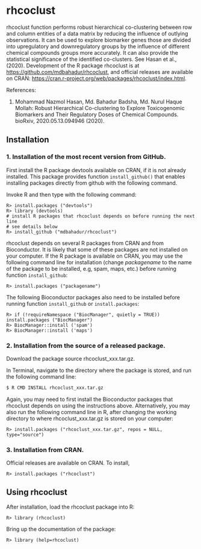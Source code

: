# rhcoclust

rhcoclust function performs robust hierarchical co-clustering between row and column entities of a data matrix by reducing the influence of outlying observations. It can be used to explore biomarker genes those are 
divided into upregulatory and downregulatory groups by the influence of different chemical compounds groups more accurately. It can also provide the statistical significance of the identified co-clusters.  See Hasan et al., (2020).
Development of the R package rhcoclust is at https://github.com/mdbahadur/rhcoclust, and official releases are available on CRAN: https://cran.r-project.org/web/packages/rhcoclust/index.html.

References:
  
1. Mohammad Nazmol Hasan, Md. Bahadur Badsha, Md. Nurul Haque Mollah: Robust Hierarchical Co-clustering to Explore Toxicogenomic Biomarkers and Their Regulatory Doses of Chemical Compounds. bioRxiv, 2020.05.13.094946 (2020).

## Installation

### 1. Installation of the most recent version from GitHub.

First install the R package devtools available on CRAN, if it is not already installed. This package provides function `install_github()` that enables installing packages directly from github with the following command.

Invoke R and then type with the following command:
  ```
R> install.packages ("devtools")
R> library (devtools)
# install R packages that rhcoclust depends on before running the next line 
# see details below
R> install_github ("mdbahadur/rhcoclust")
```
rhcoclust depends on several R packages from CRAN and from Bioconductor.  It is likely that some of these packages are not installed on your computer.  If the R package is available on CRAN, you may use the following command line for installation (change _packagename_ to the name of the package to be installed, e.g, spam, maps, etc.) before running function `install_github`:
  ```
R> install.packages ("packagename")
```

The following Bioconductor packages also need to be installed before running function `install_github` or `install.packages`:
  ```
R> if (!requireNamespace ("BiocManager", quietly = TRUE))
  install.packages ("BiocManager")
R> BiocManager::install ('spam')
R> BiocManager::install ('maps')
```
### 2. Installation from the source of a released package.

Download the package source rhcoclust_xxx.tar.gz.  

In Terminal, navigate to the directory where the package is stored, and run the following command line:
  ```bash
$ R CMD INSTALL rhcoclust_xxx.tar.gz
```
Again, you may need to first install the Bioconductor packages that rhcoclust depends on using the instructions above.
Alternatively, you may also run the following command line in R, after changing the working directory to where rhcoclust_xxx.tar.gz is stored on your computer:
  ```
R> install.packages ("rhcoclust_xxx.tar.gz", repos = NULL, type="source")
```
### 3. Installation from CRAN.

Official releases are available on CRAN.  To install,
```
R> install.packages ("rhcoclust")
```
## Using rhcoclust
After installation, load the rhcoclust package into R:
  ```
R> library (rhcoclust)
```
Bring up the documentation of the package:
  ```
R> library (help=rhcoclust)
```


